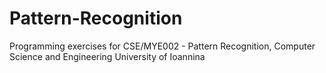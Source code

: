 # Pattern-Recognition

Programming exercises for CSE/MYE002 - Pattern Recognition, Computer Science and Engineering University of Ioannina
